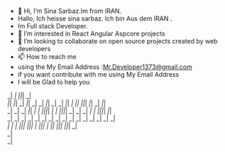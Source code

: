 - 👋 Hi, I’m Sina Sarbaz.Im from IRAN.
-    Hallo, Ich heisse sina sarbaz. Ich bin Aus dem IRAN .
-    Im Full stack Developer.
- 👀 I’m interested in React Angular Aspcore projects
- 💞️ I’m looking to collaborate on open source projects created by web developers
- 📫 How to reach me 
- using the My Email Address :Mr.Developer1373@gmail.com
- if you want contribute with me using My Email Address
- I will be Glad to help you 




                                                                                                                           
 _|      _|                  _|_|_|                                        _|                                              
 _|_|  _|_|   _|  _|_|       _|    _|     _|_|     _|      _|     _|_|     _|     _|_|     _|_|_|       _|_|     _|  _|_|  
 _|  _|  _|   _|_|           _|    _|   _|_|_|_|   _|      _|   _|_|_|_|   _|   _|    _|   _|    _|   _|_|_|_|   _|_|      
 _|      _|   _|             _|    _|   _|           _|  _|     _|         _|   _|    _|   _|    _|   _|         _|        
 _|      _|   _|             _|_|_|       _|_|_|       _|         _|_|_|   _|     _|_|     _|_|_|       _|_|_|   _|        
                                                                                           _|                              
                                                                                           _|                              
